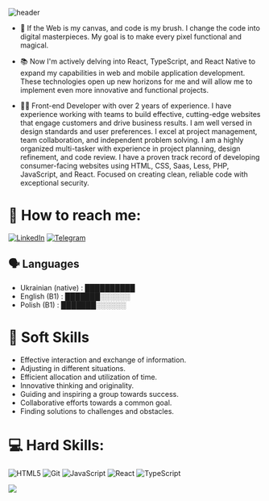 ![header](https://capsule-render.vercel.app/api?type=waving&color=gradient&height=200&section=header&text=Hi%20✌🏼%I'm%20Viktoriia-nl-&animation=fadeIn&fontSize=40&desc=Frontend%20Developer%20From%20Ukraine&descSize=30)

- 🚀 If the Web is my canvas, and code is my brush. I change the code into digital masterpieces. My goal is to make every pixel functional and magical.

- 📚 Now I'm actively delving into React, TypeScript, and React Native to expand my capabilities in web and mobile application development. These technologies open up new horizons for me and will allow me to implement even more innovative and functional projects.

- ☝🏼 Front-end Developer with over 2 years of experience.
I have experience working with teams to build effective, cutting-edge websites that engage customers and drive business results. I am well versed in design standards and user preferences. I excel at project management, team collaboration, and independent problem solving. I am a highly organized multi-tasker with experience in project planning, design refinement, and code review. I have a proven track record of developing consumer-facing websites using HTML, CSS, Saas, Less, PHP, JavaScript, and React. Focused on creating clean, reliable code with exceptional security.

# 📩 How to reach me:
[![LinkedIn](https://img.shields.io/badge/LinkedIn-2CA5E0?style=for-the-badge&logo=linkedIn&logoColor=white)](https://www.linkedin.com/in/viktoriia-dzisiak-845b13191/)
[![Telegram](https://img.shields.io/badge/Telegram-2CA5E0?style=for-the-badge&logo=telegram&logoColor=white)](https://t.me/ViktoriaNox) 


## 🗣️ Languages

- Ukrainian (native) : ██████████
- English (B1) : ███████░░░░░░
- Polish (B1) : ███████░░░░░░


 # 💬 Soft Skills
- Effective interaction and exchange of information.
- Adjusting in different situations.
- Efficient allocation and utilization of time.
- Innovative thinking and originality.
- Guiding and inspiring a group towards success.
- Collaborative efforts towards a common goal.
 - Finding solutions to challenges and obstacles.


  # 💻 Hard Skills:
![HTML5](https://img.shields.io/badge/html5-%23E34F26.svg?style=for-the-badge&logo=html5&logoColor=white) 
![Git](https://img.shields.io/badge/git-%23F05033.svg?style=for-the-badge&logo=git&logoColor=white)
![JavaScript](https://img.shields.io/badge/javascript-%23323330.svg?style=for-the-badge&logo=javascript&logoColor=%23F7DF1E) 
![React](https://img.shields.io/badge/react-%2320232a.svg?style=for-the-badge&logo=react&logoColor=%2361DAFB) 
![TypeScript](https://img.shields.io/badge/typescript-%23007ACC.svg?style=for-the-badge&logo=typescript&logoColor=white) 

[![](https://visitcount.itsvg.in/api?id=ViktoryTorys&label=Profile%20Views&icon=5&pretty=true)](https://visitcount.itsvg.in)
